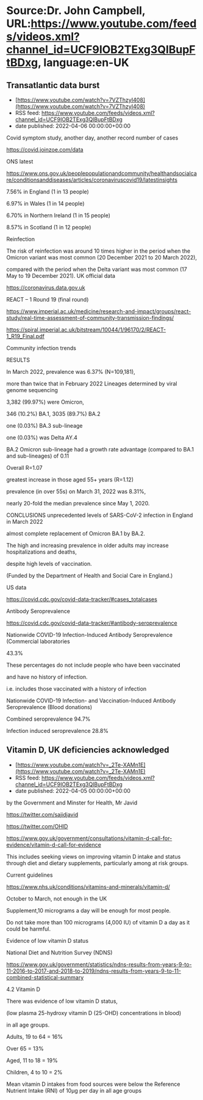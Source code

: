 # Source:Dr. John Campbell, URL:https://www.youtube.com/feeds/videos.xml?channel_id=UCF9IOB2TExg3QIBupFtBDxg, language:en-UK

## Transatlantic data burst
 - [https://www.youtube.com/watch?v=7VZThzyI408](https://www.youtube.com/watch?v=7VZThzyI408)
 - RSS feed: https://www.youtube.com/feeds/videos.xml?channel_id=UCF9IOB2TExg3QIBupFtBDxg
 - date published: 2022-04-06 00:00:00+00:00

Covid symptom study, another day, another record number of cases

https://covid.joinzoe.com/data

ONS latest

https://www.ons.gov.uk/peoplepopulationandcommunity/healthandsocialcare/conditionsanddiseases/articles/coronaviruscovid19/latestinsights

7.56% in England (1 in 13 people) 

6.97% in Wales (1 in 14 people) 

6.70% in Northern Ireland (1 in 15 people) 

8.57% in Scotland (1 in 12 people)

Reinfection

The risk of reinfection was around 10 times higher in the period when the Omicron variant was most common (20 December 2021 to 20 March 2022), 

compared with the period when the Delta variant was most common (17 May to 19 December 2021). 
UK official data

https://coronavirus.data.gov.uk

REACT – 1 Round 19 (final round)

https://www.imperial.ac.uk/medicine/research-and-impact/groups/react-study/real-time-assessment-of-community-transmission-findings/

https://spiral.imperial.ac.uk/bitstream/10044/1/96170/2/REACT-1_R19_Final.pdf

Community infection trends

RESULTS
 
In March 2022, prevalence was 6.37% (N=109,181), 

more than twice that in February 2022
Lineages determined by viral genome sequencing

3,382 (99.97%) were Omicron, 

346 (10.2%) BA.1, 3035 (89.7%) BA.2

one (0.03%) BA.3 sub-lineage

one (0.03%) was Delta AY.4

BA.2 Omicron sub-lineage had a growth rate advantage (compared to BA.1 and sub-lineages) of 0.11

Overall R=1.07

greatest increase in those aged 55+ years (R=1.12)

prevalence (in over 55s) on March 31, 2022 was 8.31%, 

nearly 20-fold the median prevalence since May 1, 2020. 

CONCLUSIONS 
unprecedented levels of SARS-CoV-2 infection in England in March 2022 

almost complete replacement of Omicron BA.1 by BA.2. 

The high and increasing prevalence in older adults may increase hospitalizations and deaths,

despite high levels of vaccination. 

(Funded by the Department of Health and Social Care in England.) 

US data

https://covid.cdc.gov/covid-data-tracker/#cases_totalcases

Antibody Seroprevalence

https://covid.cdc.gov/covid-data-tracker/#antibody-seroprevalence

Nationwide COVID-19 Infection-Induced Antibody Seroprevalence (Commercial laboratories

43.3%

These percentages do not include people who have been vaccinated

and have no history of infection.

i.e. includes those vaccinated with a history of infection

Nationwide COVID-19 Infection- and Vaccination-Induced Antibody Seroprevalence (Blood donations)

Combined seroprevalence
94.7%

Infection induced seroprevalence
28.8%

## Vitamin D, UK deficiencies acknowledged
 - [https://www.youtube.com/watch?v=_2Te-XAMn1E](https://www.youtube.com/watch?v=_2Te-XAMn1E)
 - RSS feed: https://www.youtube.com/feeds/videos.xml?channel_id=UCF9IOB2TExg3QIBupFtBDxg
 - date published: 2022-04-05 00:00:00+00:00

by the Government and Minster for Health, Mr Javid

https://twitter.com/sajidjavid

https://twitter.com/OHID

https://www.gov.uk/government/consultations/vitamin-d-call-for-evidence/vitamin-d-call-for-evidence

This includes seeking views on improving vitamin D intake and status through diet and dietary supplements, particularly among at risk groups.

Current guidelines

https://www.nhs.uk/conditions/vitamins-and-minerals/vitamin-d/

October to March, not enough in the UK

Supplement,10 micrograms a day will be enough for most people.

Do not take more than 100 micrograms (4,000 IU) of vitamin D a day as it could be harmful. 

Evidence of low vitamin D status

National Diet and Nutrition Survey (NDNS)

https://www.gov.uk/government/statistics/ndns-results-from-years-9-to-11-2016-to-2017-and-2018-to-2019/ndns-results-from-years-9-to-11-combined-statistical-summary

4.2 Vitamin D

There was evidence of low vitamin D status,

(low plasma 25-hydroxy vitamin D (25-OHD) concentrations in blood)

in all age groups. 

Adults, 19 to 64 = 16%

Over 65 = 13%

Aged, 11 to 18 = 19%

Children, 4 to 10 = 2%

Mean vitamin D intakes from food sources were below the Reference Nutrient Intake (RNI) of 10µg per day in all age groups

